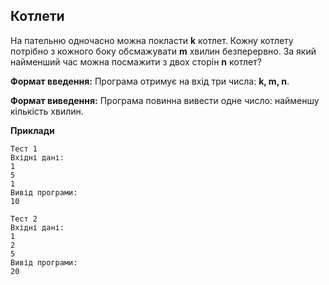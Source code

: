 ## Котлети
На пательню одночасно можна покласти **k** котлет. Кожну котлету потрібно з кожного боку 
обсмажувати **m** хвилин безперервно. За який найменший час можна посмажити з двох сторін **n**
котлет?

**Формат введення:** Програма отримує на вхід три числа: **k, m, n**.

**Формат виведення:** Програма повинна вивести одне число: найменшу кількість хвилин.

**Приклади**

```
Тест 1
Вхідні дані:
1
5
1
Вивід програми:
10

Тест 2
Вхідні дані:
1
2
5
Вивід програми:
20
```